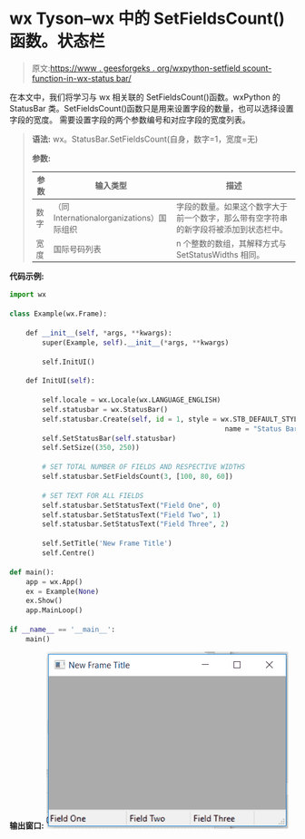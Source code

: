 # wx Tyson–wx 中的 SetFieldsCount()函数。状态栏

> 原文:[https://www . geesforgeks . org/wxpython-setfield scount-function-in-wx-status bar/](https://www.geeksforgeeks.org/wxpython-setfieldscount-function-in-wx-statusbar/)

在本文中，我们将学习与 wx 相关联的 SetFieldsCount()函数。wxPython 的 StatusBar 类。SetFieldsCount()函数只是用来设置字段的数量，也可以选择设置字段的宽度。
需要设置字段的两个参数编号和对应字段的宽度列表。

> **语法:** wx。StatusBar.SetFieldsCount(自身，数字=1，宽度=无)
> 
> **参数:**
> 
> | 参数 | 输入类型 | 描述 |
> | --- | --- | --- |
> | 数字 | （同 Internationalorganizations）国际组织 | 字段的数量。如果这个数字大于前一个数字，那么带有空字符串的新字段将被添加到状态栏中。 |
> | 宽度 | 国际号码列表 | n 个整数的数组，其解释方式与 SetStatusWidths 相同。 |

**代码示例:**

```py
import wx

class Example(wx.Frame):

    def __init__(self, *args, **kwargs):
        super(Example, self).__init__(*args, **kwargs)

        self.InitUI()

    def InitUI(self):

        self.locale = wx.Locale(wx.LANGUAGE_ENGLISH)
        self.statusbar = wx.StatusBar()
        self.statusbar.Create(self, id = 1, style = wx.STB_DEFAULT_STYLE,
                                                     name = "Status Bar")
        self.SetStatusBar(self.statusbar)
        self.SetSize((350, 250))

        # SET TOTAL NUMBER OF FIELDS AND RESPECTIVE WIDTHS
        self.statusbar.SetFieldsCount(3, [100, 80, 60])

        # SET TEXT FOR ALL FIELDS
        self.statusbar.SetStatusText("Field One", 0)
        self.statusbar.SetStatusText("Field Two", 1)
        self.statusbar.SetStatusText("Field Three", 2)

        self.SetTitle('New Frame Title')
        self.Centre()

def main():
    app = wx.App()
    ex = Example(None)
    ex.Show()
    app.MainLoop()

if __name__ == '__main__':
    main()
```

**输出窗口:**
![](img/449ea806b1520b818ca1bae887634bee.png)